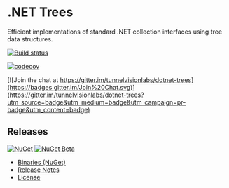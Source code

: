 ﻿# .NET Trees

Efficient implementations of standard .NET collection interfaces using tree data structures.

[![Build status](https://ci.appveyor.com/api/projects/status/wdrb3wg41lomsaxt/branch/master?svg=true)](https://ci.appveyor.com/project/sharwell/dotnet-trees/branch/master)

[![codecov](https://codecov.io/gh/tunnelvisionlabs/dotnet-trees/branch/master/graph/badge.svg)](https://codecov.io/gh/tunnelvisionlabs/dotnet-trees)

[![Join the chat at https://gitter.im/tunnelvisionlabs/dotnet-trees](https://badges.gitter.im/Join%20Chat.svg)](https://gitter.im/tunnelvisionlabs/dotnet-trees?utm_source=badge&utm_medium=badge&utm_campaign=pr-badge&utm_content=badge)

## Releases

[![NuGet](https://img.shields.io/nuget/v/TunnelVisionLabs.Collections.Trees.svg)](https://www.nuget.org/packages/TunnelVisionLabs.Collections.Trees) [![NuGet Beta](https://img.shields.io/nuget/vpre/TunnelVisionLabs.Collections.Trees.svg)](https://www.nuget.org/packages/TunnelVisionLabs.Collections.Trees/absoluteLatest)

* [Binaries (NuGet)](https://www.nuget.org/packages/TunnelVisionLabs.Collections.Trees)
* [Release Notes](https://github.com/tunnelvisionlabs/dotnet-trees/releases)
* [License](https://github.com/tunnelvisionlabs/dotnet-trees/blob/master/LICENSE)
